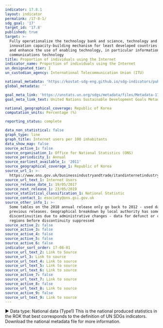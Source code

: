 ```yaml
---
indicator: 17.8.1
layout: indicator
permalink: /17-8-1/
sdg_goal: '17'
target_id: '17.8'
published: true
target: >-
  Fully operationalize the technology bank and science, technology and
  innovation capacity-building mechanism for least developed countries by 2017
  and enhance the use of enabling technology, in particular information and
  communications technology
title: Proportion of individuals using the Internet
indicator_name: Proportion of individuals using the Internet
un_designated_tier: I
un_custodian_agency: International Telecommunication Union (ITU)

national_metadata: 'https://kostat-sdg-eng.github.io/sdg-indicators/public/Metadata-17-08-01_ENG.pdf'
global_metadata: ''

goal_meta_link: 'https://unstats.un.org/sdgs/metadata/files/Metadata-17-08-01.pdf'
goal_meta_link_text: United Nations Sustainable Development Goals Metadata (PDF 469 KB)

national_geographical_coverage: Republic of Korea
computation_units: Percentage (%)

reporting_status: complete

data_non_statistical: false
graph_type: line
graph_title: Internet users per 100 inhabitants
data_show_map: false
source_active_1: false
source_organisation_1: Office for National Statistics (ONS)
source_periodicity_1: Annual
source_earliest_available_1: '2011'
source_geographical_coverage_1: Republic of Korea
source_url_1: >-
  https://www.ons.gov.uk/businessindustryandtrade/itandinternetindustry/datasets/internetusers
source_url_text_1: Internet Users
source_release_date_1: 19/05/2017
source_next_release_1: 23/05/2019
source_statistical_classification_1: National Statistic
source_contact_1: esociety@ons.gsi.gov.uk
source_other_info_1: >-
  Some tables on the 2018 annual release only go back to 2012 - used data from
  previous releases. Geographical breakdown by local authority has some
  discontinuities due to administrative changes - data for defunct or changed
  regions before discontinuity suppressed
source_active_2: false
source_active_3: false
source_active_4: false
source_active_5: false
source_active_6: false
indicator_sort_order: 17-08-01
source_url_text_2: Link to Source
source_url_3: Link to source
source_url_text_4: Link to source
source_url_text_5: Link to source
source_url_text_6: Link to source
source_active_7: false
source_url_text_7: Link to source
source_active_8: false
source_url_text_8: Link to source
source_active_9: false
source_url_text_9: Link to source
---
```

▶ Data type: National data (Type1) This is the national produced statistics in the ROK that best corresponds to the definition of UN SDGs indicators. Download the national metadata file for more information.
